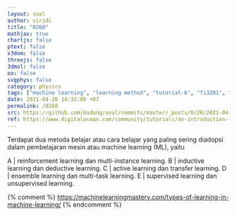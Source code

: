```yaml
---
layout: soal
author: viridi
title: "0260"
mathjax: true
chartjs: false
ptext: false
x3dom: false
threejs: false
3dmol: false
oo: false
svgphys: false
category: physics
tags: ["machine learning", "learning method", "tutorial-6", "fi3201", "2020-2"]
date: 2021-04-20 14:32:00 +07
permalink: /0260
src: https://github.com/dudung/soal/commits/master/_posts/0/26/2021-04-20-machine-learning-0.md
ref: https://www.digitalocean.com/community/tutorials/an-introduction-to-machine-learning
---
```

Terdapat dua metoda belajar atau cara belajar yang paling sering diadopsi dalam pembelajaran mesin atau machine learning (ML), yaitu

A | reinforcement learning dan multi-instance learning.
B | inductive learning dan deductive learning.
C | active learning dan transfer learning.
D | ensemble learning dan multi-task learning.
E | supervised learning dan unsupervised learning.

{% comment %}
https://machinelearningmastery.com/types-of-learning-in-machine-learning/
{% endcomment %}